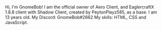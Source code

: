 Hi, I'm GnomeBob! I am the official owner of Aero Client, and EaglercraftX 1.8.8 client with Shadow Client, created by PeytonPlayz585, as a base.
I am 13 years old. My Discord: GnomeBob#2662
My skills: HTML, CSS and JavaScript.
